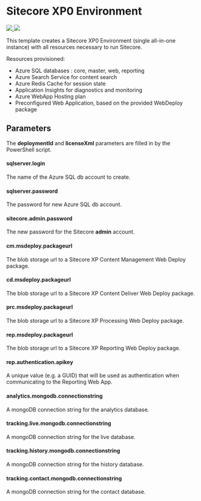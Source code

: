 # Sitecore XP0 Environment

<a href="https://portal.azure.com/#create/Microsoft.Template/uri/https%3A%2F%2Fraw.githubusercontent.com%2FSitecore%2Fsitecore-azure-quickstart-templates%2Fmaster%2FSitecore%208.2.1%2Fxp0%2Fazuredeploy.json%3Ftoken=AVW1UsNp5u63Lh0mx7MveORnAdMtxRygks5YL9ZcwA%3D%3D" target="_blank">
    <img src="http://azuredeploy.net/deploybutton.png"/>
</a>
<a href="http://armviz.io/#/?load=https%3A%2F%2Fraw.githubusercontent.com%2FSitecore%2Fsitecore-azure-quickstart-templates%2Fmaster%2FSitecore%208.2.1%2Fxp0%2Fazuredeploy.json%3Ftoken=AVW1UsNp5u63Lh0mx7MveORnAdMtxRygks5YL9ZcwA%3D%3D" target="_blank">
    <img src="http://armviz.io/visualizebutton.png"/>
</a>

This template creates a Sitecore XP0 Environment (single all-in-one instance) with all resources necessary to run Sitecore.

Resources provisioned:
 
  * Azure SQL databases : core, master, web, reporting
  * Azure Search Service for content search
  * Azure Redis Cache for session state
  * Application Insights for diagnostics and monitoring
  * Azure WebApp Hosting plan
  * Preconfigured Web Application, based on the provided WebDeploy package
  
## Parameters
The **deploymentId** and **licenseXml** parameters are filled in by the PowerShell script.

#### sqlserver.login
The name of the Azure SQL db account to create.

#### sqlserver.password
The password for new Azure SQL db account.

#### sitecore.admin.password
The new password for the Sitecore **admin** account.

#### cm.msdeploy.packageurl
The blob storage url to a Sitecore XP Content Management Web Deploy package.

#### cd.msdeploy.packageurl
The blob storage url to a Sitecore XP Content Deliver Web Deploy package.

#### prc.msdeploy.packageurl
The blob storage url to a Sitecore XP Processing Web Deploy package.

#### rep.msdeploy.packageurl
The blob storage url to a Sitecore XP Reporting Web Deploy package.

#### rep.authentication.apikey
A unique value (e.g. a GUID) that will be used as authentication when communicating to the Reporting Web App.

#### analytics.mongodb.connectionstring
A mongoDB connection string for the analytics database.

#### tracking.live.mongodb.connectionstring
A mongoDB connection string for the live database.

#### tracking.history.mongodb.connectionstring
A mongoDB connection string for the history database.

#### tracking.contact.mongodb.connectionstring
A mongoDB connection string for the contact database.

